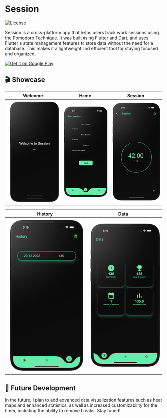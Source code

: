 # Session
[![License](https://img.shields.io/badge/License-Apache_2.0-blue.svg)](https://opensource.org/licenses/Apache-2.0)

Session is a cross-platform app that helps users track work sessions using the Pomodoro Technique. It was built using Flutter and Dart, and uses Flutter's state management features to store data without the need for a database. This makes it a lightweight and efficient tool for staying focused and organized.

[![Get it on Google Play](https://lisk.com/sites/default/files/pictures/2020-01/download_on_the_play_store_badge.svg)](www.google.com)

## 🎬 Showcase

| Welcome | Home | Session |
| ------------------ | --------------------------- | ------------------ |
| <img src="images/Welcome.png" alt="Screenshot"/>  | <img src="images/home.png" alt="Screenshot"/> | <img src="images/session.png" alt="Screenshot"/> |


| History | Data |
| ------------------ | --------------------------- |
| <img src="images/history.png" alt="Screenshot"/>  | <img src="images/data.png" alt="Screenshot"/> |

## 🚀 Future Development

In the future, I plan to add advanced data visualization features such as heat maps and enhanced statistics, as well as increased customizability for the timer, including the ability to remove breaks. Stay tuned!
